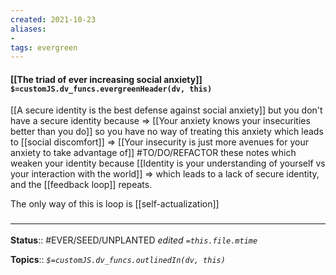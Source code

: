 ```yaml
---
created: 2021-10-23
aliases:
- 
tags: evergreen
---
```

#### [[The triad of ever increasing social anxiety]] `$=customJS.dv_funcs.evergreenHeader(dv, this)`

[[A secure identity is the best defense against social anxiety]] but you don't have a secure identity because => [[Your anxiety knows your insecurities better than you do]] so you have no way of treating this anxiety which leads to [[social discomfort]] => [[Your insecurity is just more avenues for your anxiety to take advantage of]] #TO/DO/REFACTOR these notes which weaken your identity because [[Identity is your understanding of yourself vs your interaction with the world]] => which leads to a lack of secure identity, and the [[feedback loop]] repeats.

The only way of this is loop is [[self-actualization]]

### <hr class="footnote"/>

**Status**:: #EVER/SEED/UNPLANTED
*edited `=this.file.mtime`*

**Topics**::
*`$=customJS.dv_funcs.outlinedIn(dv, this)`*


